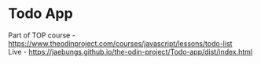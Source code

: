 # Todo App
Part of TOP course - https://www.theodinproject.com/courses/javascript/lessons/todo-list  
Live - https://jaebungs.github.io/the-odin-project/Todo-app/dist/index.html

